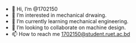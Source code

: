- 👋 Hi, I’m @1702150
- 👀 I’m interested in mechanical drwaing.
- 🌱 I’m currently learning mechanical engineering.
- 💞️ I’m looking to collaborate on machine design.
- 📫 How to reach me 1702150@student.ruet.ac.bd

<!---
1702150/1702150 is a ✨ special ✨ repository because its `README.md` (this file) appears on your GitHub profile.
You can click the Preview link to take a look at your changes.
--->
